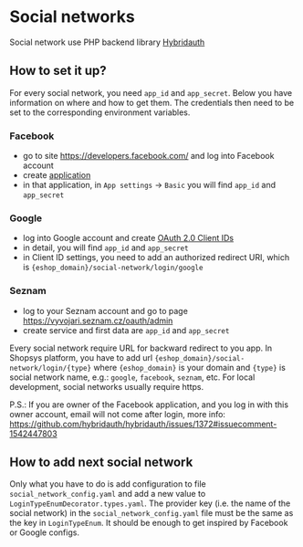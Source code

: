 # Social networks

Social network use PHP backend library [Hybridauth](https://hybridauth.github.io/)

## How to set it up?

For every social network, you need `app_id` and `app_secret`. Below you have information on where and how to get them. The credentials then need to be set to the corresponding environment variables.

### Facebook

-   go to site https://developers.facebook.com/ and log into Facebook account
-   create [application](https://developers.facebook.com/apps)
-   in that application, in `App settings` → `Basic` you will find `app_id` and `app_secret`

### Google

-   log into Google account and create [OAuth 2.0 Client IDs](https://console.cloud.google.com/apis/credentials)
-   in detail, you will find `app_id` and `app_secret`
-   in Client ID settings, you need to add an authorized redirect URI, which is `{eshop_domain}/social-network/login/google`

### Seznam

-   log to your Seznam account and go to page https://vyvojari.seznam.cz/oauth/admin
-   create service and first data are `app_id` and `app_secret`

Every social network require URL for backward redirect to you app.
In Shopsys platform, you have to add url `{eshop_domain}/social-network/login/{type}` where `{eshop_domain}` is your domain and `{type}` is social network name, e.g.: `google`, `facebook`, `seznam`, etc.
For local development, social networks usually require https.

P.S.: If you are owner of the Facebook application, and you log in with this owner account, email will not come after login, more info: https://github.com/hybridauth/hybridauth/issues/1372#issuecomment-1542447803

## How to add next social network

Only what you have to do is add configuration to file `social_network_config.yaml` and add a new value to `LoginTypeEnumDecorator.types.yaml`.
The provider key (i.e. the name of the social network) in the `social_network_config.yaml` file must be the same as the key in `LoginTypeEnum`.
It should be enough to get inspired by Facebook or Google configs.
